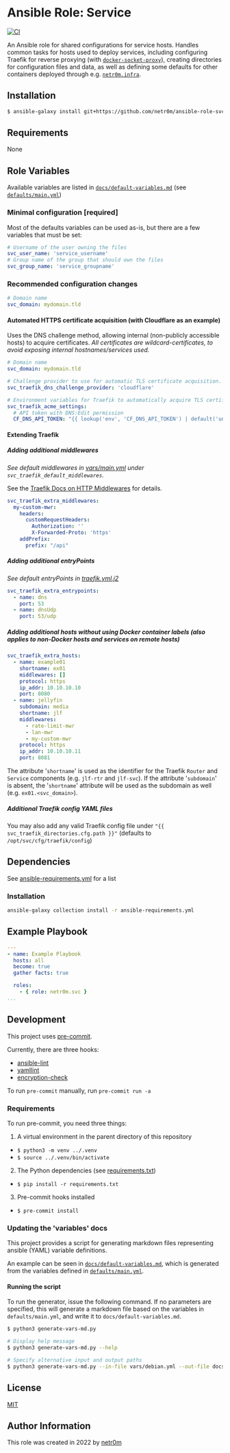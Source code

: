 # Ansible Role: Service

[![CI](https://github.com/netr0m/ansible-role-svc/workflows/CI/badge.svg?event=push)](https://github.com/netr0m/ansible-role-svc/actions?query=workflow%3ACI)

An Ansible role for shared configurations for service hosts. Handles common tasks for hosts used to deploy services, including configuring Traefik for reverse proxying (with [`docker-socket-proxy`](https://github.com/Tecnativa/docker-socket-proxy)), creating directories for configuration files and data, as well as defining some defaults for other containers deployed through e.g. [`netr0m.infra`](https://github.com/netr0m/ansible-role-infra).

## Installation

```sh
$ ansible-galaxy install git+https://github.com/netr0m/ansible-role-svc.git
```

## Requirements

None

## Role Variables

Available variables are listed in [`docs/default-variables.md`](./docs/default-variables.md) (see [`defaults/main.yml`](./defaults/main.yml))

### Minimal configuration [required]

Most of the defaults variables can be used as-is, but there are a few variables that must be set:

```yml
# Username of the user owning the files
svc_user_name: 'service_username'
# Group name of the group that should own the files
svc_group_name: 'service_groupname'
```

### Recommended configuration changes

```yml
# Domain name
svc_domain: mydomain.tld
```

#### Automated HTTPS certificate acquisition (with Cloudflare as an example)

Uses the DNS challenge method, allowing internal (non-publicly accessible hosts) to acquire certificates. *All certificates are wildcard-certificates, to avoid exposing internal hostnames/services used.*

```yml
# Domain name
svc_domain: mydomain.tld

# Challenge provider to use for automatic TLS certificate acquisition. See https://doc.traefik.io/traefik/https/acme/#providers
svc_traefik_dns_challenge_provider: 'cloudflare'

# Environment variables for Traefik to automatically acquire TLS certificates
svc_traefik_acme_settings:
  # API token with DNS:Edit permission
  CF_DNS_API_TOKEN: "{{ lookup('env', 'CF_DNS_API_TOKEN') | default('undefined') }}"
```

#### Extending Traefik

##### Adding additional middlewares
*See default middlewares in [vars/main.yml](vars/main.yml) under `svc_traefik_default_middlewares`.*

See the [Traefik Docs on HTTP Middlewares](https://doc.traefik.io/traefik/middlewares/http/overview/#available-http-middlewares) for details.

```yml
svc_traefik_extra_middlewares:
  my-custom-mwr:
    headers:
      customRequestHeaders:
        Authorization: ''
        X-Forwarded-Proto: 'https'
    addPrefix:
      prefix: "/api"
```

##### Adding additional entryPoints
*See default entryPoints in [traefik.yml.j2](templates/etc/traefik/traefik.yml.j2)*

```yml
svc_traefik_extra_entrypoints:
  - name: dns
    port: 53
  - name: dnsUdp
    port: 53/udp
```

##### Adding additional hosts without using Docker container labels (also applies to non-Docker hosts and services on remote hosts)
```yml
svc_traefik_extra_hosts:
  - name: example01
    shortname: ex01
    middlewares: []
    protocol: https
    ip_addr: 10.10.10.10
    port: 8080
  - name: jellyfin
    subdomain: media
    shortname: jlf
    middlewares:
      - rate-limit-mwr
      - lan-mwr
      - my-custom-mwr
    protocol: https
    ip_addr: 10.10.10.11
    port: 8081
```

The attribute '`shortname`' is used as the identifier for the Traefik `Router` and `Service` components (e.g. `jlf-rtr` and `jlf-svc`). If the attribute '`subdomain`' is absent, the '`shortname`' attribute will be used as the subdomain as well (e.g. `ex01.<svc_domain>`).

##### Additional Traefik config YAML files

You may also add any valid Traefik config file under `"{{ svc_traefik_directories.cfg.path }}"` (defaults to `/opt/svc/cfg/traefik/config`)

## Dependencies

See [ansible-requirements.yml](./ansible-requirements.yml) for a list

### Installation
```sh
ansible-galaxy collection install -r ansible-requirements.yml
```

## Example Playbook

```yml
---
- name: Example Playbook
  hosts: all
  become: true
  gather facts: true

  roles:
    - { role: netr0m.svc }
...

```

## Development
This project uses [pre-commit](https://pre-commit.com/).

Currently, there are three hooks:
- [ansible-lint](https://pypi.org/project/ansible-lint/)
- [yamllint](https://pypi.org/project/yamllint/)
- [encryption-check](./scripts/encryption-check.sh)

To run `pre-commit` manually, run `pre-commit run -a`

### Requirements
To run pre-commit, you need three things:
1. A virtual environment in the parent directory of this repository
  - `$ python3 -m venv ../.venv`
  - `$ source ../.venv/bin/activate`
2. The Python dependencies (see [requirements.txt](./requirements.txt))
  - `$ pip install -r requirements.txt`
3. Pre-commit hooks installed
  - `$ pre-commit install`

### Updating the 'variables' docs
This project provides a script for generating markdown files representing ansible (YAML) variable definitions.

An example can be seen in [`docs/default-variables.md`](./docs/default-variables.md), which is generated from the variables defined in [`defaults/main.yml`](./defaults/main.yml).

#### Running the script
To run the generator, issue the following command. If no parameters are specified, this will generate a markdown file based on the variables in `defaults/main.yml`, and write it to `docs/default-variables.md`.

```sh
$ python3 generate-vars-md.py

# Display help message
$ python3 generate-vars-md.py --help

# Specify alternative input and output paths
$ python3 generate-vars-md.py --in-file vars/debian.yml --out-file docs/debian-vars.md --title "Debian Variables"
```

## License

[MIT](./LICENSE)

## Author Information

This role was created in 2022 by [netr0m](https://github.com/netr0m)
